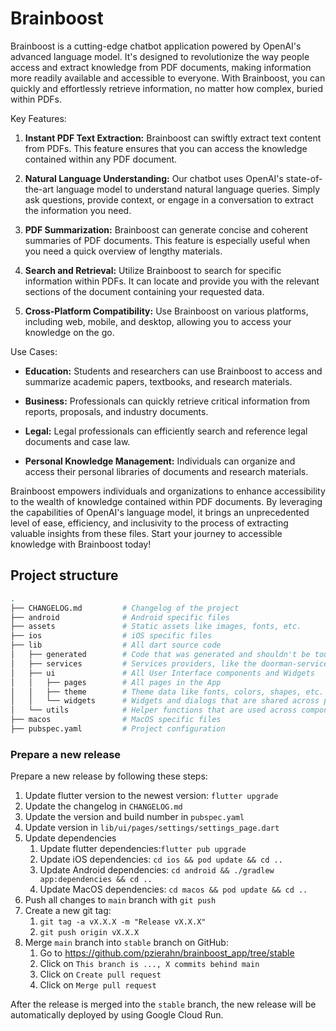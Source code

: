 # Brainboost

Brainboost is a cutting-edge chatbot application powered by OpenAI's advanced language model. It's
designed to revolutionize the way people access and extract knowledge from PDF documents, making
information more readily available and accessible to everyone. With Brainboost, you can quickly and
effortlessly retrieve information, no matter how complex, buried within PDFs.

Key Features:

1. **Instant PDF Text Extraction:** Brainboost can swiftly extract text content from PDFs. This
   feature ensures that you can access the knowledge contained within any PDF document.

2. **Natural Language Understanding:** Our chatbot uses OpenAI's state-of-the-art language model to
   understand natural language queries. Simply ask questions, provide context, or engage in a
   conversation to extract the information you need.

3. **PDF Summarization:** Brainboost can generate concise and coherent summaries of PDF documents.
   This feature is especially useful when you need a quick overview of lengthy materials.

4. **Search and Retrieval:** Utilize Brainboost to search for specific information within PDFs. It
   can locate and provide you with the relevant sections of the document containing your requested
   data.

5. **Cross-Platform Compatibility:** Use Brainboost on various platforms, including web, mobile, and
   desktop, allowing you to access your knowledge on the go.

Use Cases:

- **Education:** Students and researchers can use Brainboost to access and summarize academic
  papers, textbooks, and research materials.

- **Business:** Professionals can quickly retrieve critical information from reports, proposals, and
  industry documents.

- **Legal:** Legal professionals can efficiently search and reference legal documents and case law.

- **Personal Knowledge Management:** Individuals can organize and access their personal libraries of
  documents and research materials.

Brainboost empowers individuals and organizations to enhance accessibility to the wealth of
knowledge contained within PDF documents. By leveraging the capabilities of OpenAI's language model,
it brings an unprecedented level of ease, efficiency, and inclusivity to the process of extracting
valuable insights from these files. Start your journey to accessible knowledge with Brainboost
today!

## Project structure

```bash
.
├── CHANGELOG.md         # Changelog of the project
├── android              # Android specific files
├── assets               # Static assets like images, fonts, etc.
├── ios                  # iOS specific files
├── lib                  # All dart source code
│   ├── generated        # Code that was generated and shouldn't be touched!
│   ├── services         # Services providers, like the doorman-service, for UI components
│   ├── ui               # All User Interface components and Widgets
│   │   ├── pages        # All pages in the App
│   │   ├── theme        # Theme data like fonts, colors, shapes, etc.
│   │   └── widgets      # Widgets and dialogs that are shared across pages
│   └── utils            # Helper functions that are used across components
├── macos                # MacOS specific files
├── pubspec.yaml         # Project configuration

```

### Prepare a new release

Prepare a new release by following these steps:

1. Update flutter version to the newest version: `flutter upgrade`
2. Update the changelog in `CHANGELOG.md`
3. Update the version and build number in `pubspec.yaml`
4. Update version in `lib/ui/pages/settings/settings_page.dart`
5. Update dependencies
    1. Update flutter dependencies:`flutter pub upgrade`
    2. Update iOS dependencies: `cd ios && pod update && cd ..`
    3. Update Android dependencies: `cd android && ./gradlew app:dependencies && cd ..`
    4. Update MacOS dependencies: `cd macos && pod update && cd ..`
6. Push all changes to `main` branch with `git push`
7. Create a new git tag:
    1. `git tag -a vX.X.X -m "Release vX.X.X"`
    2. `git push origin vX.X.X`
8. Merge `main` branch into `stable` branch on GitHub:
    1. Go to https://github.com/pzierahn/brainboost_app/tree/stable
    2. Click on `This branch is ..., X commits behind main`
    3. Click on `Create pull request`
    4. Click on `Merge pull request`

After the release is merged into the `stable` branch, the new release will be automatically deployed by using Google Cloud Run.
